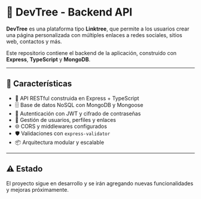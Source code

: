 # 🌳 DevTree - Backend API

**DevTree** es una plataforma tipo **Linktree**, que permite a los usuarios crear una página personalizada con múltiples enlaces a redes sociales, sitios web, contactos y más.

Este repositorio contiene el backend de la aplicación, construido con **Express**, **TypeScript** y **MongoDB**.

---

## 🚀 Características

- 📘 API RESTful construida en Express + TypeScript
- 🗄️ Base de datos NoSQL con MongoDB y Mongoose
- 🔐 Autenticación con JWT y cifrado de contraseñas
- 🧾 Gestión de usuarios, perfiles y enlaces
- 🌐 CORS y middlewares configurados
- 🛡️ Validaciones con `express-validator`
- 📦 Arquitectura modular y escalable

---

## ⚠️ Estado

El proyecto sigue en desarrollo y se irán agregando nuevas funcionalidades y mejoras próximamente.
